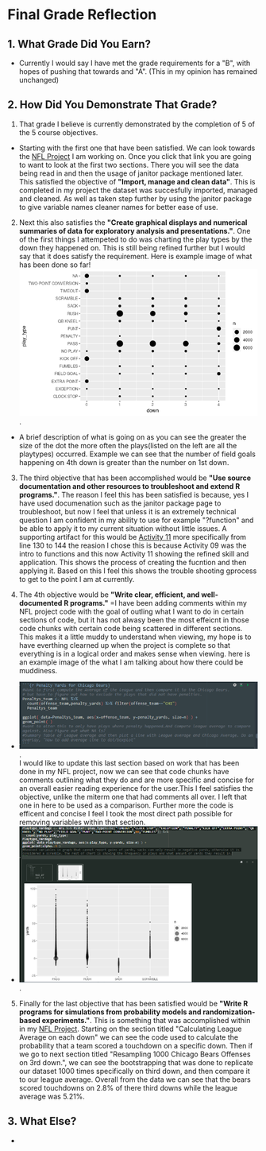 # Final Grade Reflection
## 1. What Grade Did You Earn?
- Currently I would say I have met the grade requirements for a "B", with hopes of pushing that towards and "A". (This in my opinion has remained unchanged)
## 2. How Did You Demonstrate That Grade?
1. That grade I believe is currently demonstrated by the completion of 5 of the 5 course objectives.
  - Starting with the first one that have been satisfied. We can look towards the [NFL Project](https://github.com/JADunivan5/STA418_Project/blob/main/NFL_Project.md#reading-in-data) I am working on. Once you click that link you are going to want to look at the first two sections. There you will see the data being read in and then the usage of janitor package mentioned later. This satisfied the objective of **"Import, manage and clean data"**. This is completed in my project the dataset was succesfully imported, managed and cleaned. As well as taken step further by using the janitor package to give variable names cleaner names for better ease of use. 
 
2. Next this also satisfies the **"Create graphical displays and numerical summaries of data for exploratory analysis and presentations."**. One of the first things I attempeted to do was charting the play types by the down they happened on. This is still being refined further but I would say that it does satisfy the requirement. Here is example image of what has been done so far! ![alt text](MidtermImage.png "Title"). 
  - A brief description of what is going on as you can see the greater the size of the dot the more often the plays(listed on the left are all the playtypes) occurred. Example we can see that the number of field goals happening on 4th down is greater than the number on 1st down.

3. The third objective that has been accomplished would be  **"Use source documentation and other resources to troubleshoot and extend R programs."**. The reason I feel this has been satisfied is because, yes I have used documenation such as the janitor package page to troubleshoot, but now I feel that unless it is an extremely technical question I am confident in my ability to use for example "?function" and be able to apply it to my current situation without little issues. A supporting artifact for this would be [Activity 11](https://github.com/JADunivan5/activity11-simulation/blob/main/activity11-simulation.Rmd) more specifically from line 130 to 144 the reasion I chose this is because Activity 09 was the intro to functions and this now Activity 11 showing the refined skill and application. This shows the process of creating the fucntion and then applying it. Based on this I feel this shows the trouble shooting gprocess to get to the point I am at currently. 

4. The 4th objective would be **"Write clear, efficient, and well-documented R programs."** =I have been adding comments within my NFL project code with the goal of outling what I want to do in certain sections of code, but it has not alwasy been the most effeicnt in those code chunks with certain code being scattered in different sections. This makes it a little muddy to understand when viewing, my hope is to have everthing clearned up when the project is complete so that everything is in a logical order and makes sense when viewing. here is an example image of the what I am talking about how there could be muddiness.
  - ![alt text](Chaos.png "title").  
I would like to update this last section based on work that has been done in my NFL project, now we can see that code chunks have comments outlining what they do and are more specific and concise for an overall easier reading experience for the user.This I feel satisfies the objective, unlike the miterm one that had comments all over. I left that one in here to be used as a comparison. Further more the code is efficent and concise I feel I took the most direct path possible for removing variables within that section.
  - ![alt text](Clean.png "title").  


5. Finally for the last objective that has been satisfied would be **"Write R programs for simulations from probability models and randomization-based experiments."**. This is something that was accomplished within in my [NFL Project](https://github.com/JADunivan5/STA418_Project/blob/main/NFL_Project.md#calculating-league-average-on-each-down). Starting on the section titled "Calculating League Average on each down" we can see the code used to calculate the probability that a team scored a touchdown on a specific down. Then if we go to next section titled "Resampling 1000 Chicago Bears Offenses on 3rd down.", we can see the bootstrapping that was done to replicate our dataset 1000 times specifically on third down, and then compare it to our league average. Overall from the data we can see that the bears scored touchdowns on 2.8% of there third downs while the league average was 5.21%.  

## 3. What Else?
- 
